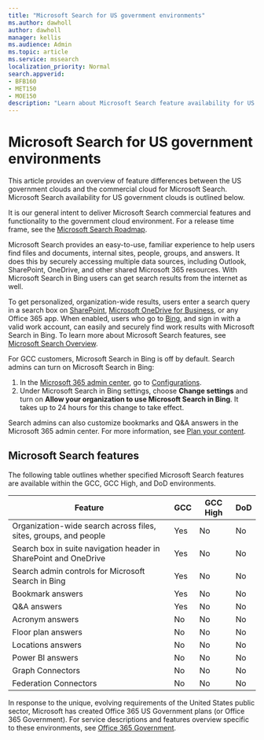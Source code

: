 ```yaml
---
title: "Microsoft Search for US government environments"
ms.author: dawholl
author: dawholl
manager: kellis
ms.audience: Admin
ms.topic: article
ms.service: mssearch
localization_priority: Normal
search.appverid:
- BFB160
- MET150
- MOE150
description: "Learn about Microsoft Search feature availability for US government cloud customers"
---
```

# Microsoft Search for US government environments

This article provides an overview of feature differences between the US government clouds and the commercial cloud for Microsoft Search. Microsoft Search availability for US government clouds is outlined below.

It is our general intent to deliver Microsoft Search commercial features and functionality to the government cloud environment. For a release time frame, see the [Microsoft Search Roadmap](https://www.microsoft.com/microsoft-365/roadmap?filters=Microsoft%20Search).

Microsoft Search provides an easy-to-use, familiar experience to help users find files and documents, internal sites, people, groups, and answers. It does this by securely accessing multiple data sources, including Outlook, SharePoint, OneDrive, and other shared Microsoft 365 resources. With Microsoft Search in Bing users can get search results from the internet as well.

To get personalized, organization-wide results, users enter a search query in a search box on [SharePoint](http://sharepoint.com/), [Microsoft OneDrive for Business](https://onedrive.live.com/about/business/), or any Office 365 app. When enabled, users who go to [Bing](https://bing.com), and sign in with a valid work account, can easily and securely find work results with Microsoft Search in Bing. To learn more about Microsoft Search features, see [Microsoft Search Overview](/microsoftsearch/overview-microsoft-search).

For GCC customers, Microsoft Search in Bing is off by default. Search admins can turn on Microsoft Search in Bing:

1. In the [Microsoft 365 admin center](https://admin.microsoft.com/), go to [Configurations](https://admin.microsoft.com/Adminportal/Home#/MicrosoftSearch/configurations).
1. Under Microsoft Search in Bing settings, choose **Change settings** and turn on **Allow your organization to use Microsoft Search in Bing**.
It takes up to 24 hours for this change to take effect.

Search admins can also customize bookmarks and Q&A answers in the Microsoft 365 admin center. For more information, see [Plan your content](/microsoftsearch/plan-your-content).

## Microsoft Search features

The following table outlines whether specified Microsoft Search features are available within the GCC, GCC High, and DoD environments. 

| Feature | GCC | GCC High | DoD  |
| --------- | --------- | --------- | ---------- |
| Organization-wide search across files, sites, groups, and people | Yes | No | No  |
| Search box in suite navigation header in SharePoint and OneDrive   | Yes | No | No  |
| Search admin controls for Microsoft Search in Bing | Yes | No | No  |
| Bookmark answers | Yes | No | No  |
| Q&A answers | Yes | No | No  |
| Acronym answers | No | No | No  |
| Floor plan answers | No | No | No  |
| Locations answers | No | No | No  |
| Power BI answers | No | No | No  |
| Graph Connectors | No | No | No  |
| Federation Connectors | No | No | No  |

In response to the unique, evolving requirements of the United States public sector, Microsoft has created Office 365 US Government plans (or Office 365 Government). For service descriptions and features overview specific to these environments, see [Office 365 Government](/office365/servicedescriptions/office-365-platform-service-description/office-365-us-government/office-365-us-government).
